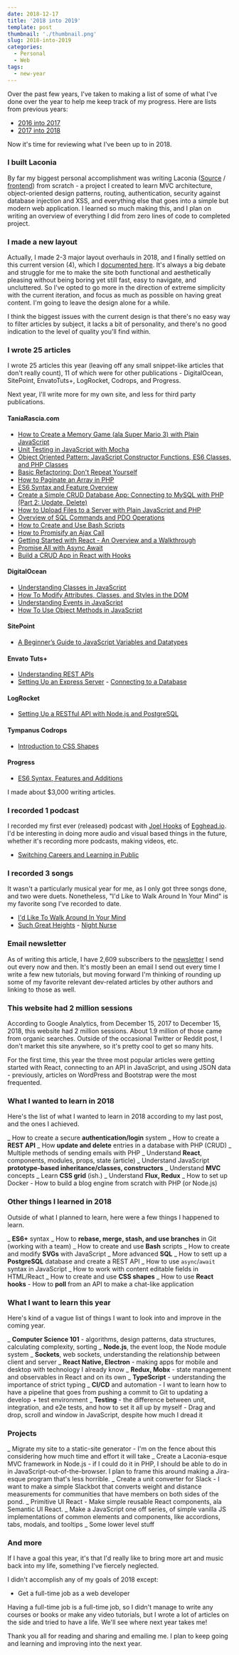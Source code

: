 ```yaml
---
date: 2018-12-17
title: '2018 into 2019'
template: post
thumbnail: './thumbnail.png'
slug: 2018-into-2019
categories:
  - Personal
  - Web
tags:
  - new-year
---
```


Over the past few years, I've taken to making a list of some of what I've done over the year to help me keep track of my progress. Here are lists from previous years:

- [2016 into 2017](https://www.taniarascia.com/2016-into-2017/)
- [2017 into 2018](https://www.taniarascia.com/2017-into-2018/)

Now it's time for reviewing what I've been up to in 2018.

### I built Laconia

By far my biggest personal accomplishment was writing Laconia ([Source](https://github.com/taniarascia/laconia) / [frontend](https://laconia.site/)) from scratch - a project I created to learn MVC architecture, object-oriented design patterns, routing, authentication, security against database injection and XSS, and everything else that goes into a simple but modern web application. I learned so much making this, and I plan on writing an overview of everything I did from zero lines of code to completed project.

### I made a new layout

Actually, I made 2-3 major layout overhauls in 2018, and I finally settled on this current version (4), which I [documented here](https://www.taniarascia.com/website-redesign-version-4-0/). It's always a big debate and struggle for me to make the site both functional and aesthetically pleasing without being boring yet still fast, easy to navigate, and uncluttered. So I've opted to go more in the direction of extreme simplicity with the current iteration, and focus as much as possible on having great content. I'm going to leave the design alone for a while.

I think the biggest issues with the current design is that there's no easy way to filter articles by subject, it lacks a bit of personality, and there's no good indication to the level of quality you'll find within.

### I wrote 25 articles

I wrote 25 articles this year (leaving off any small snippet-like articles that don't really count), 11 of which were for other publications - DigitalOcean, SitePoint, EnvatoTuts+, LogRocket, Codrops, and Progress.

Next year, I'll write more for my own site, and less for third party publications.

#### TaniaRascia.com

- [How to Create a Memory Game (ala Super Mario 3) with Plain JavaScript](https://www.taniarascia.com/how-to-create-a-memory-game-super-mario-with-plain-javascript/)
- [Unit Testing in JavaScript with Mocha](https://www.taniarascia.com/unit-testing-in-javascript/)
- [Object Oriented Pattern: JavaScript Constructor Functions, ES6 Classes, and PHP Classes](https://www.taniarascia.com/object-oriented-pattern-javascript-php-classes/)
- [Basic Refactoring: Don't Repeat Yourself](https://www.taniarascia.com/refactoring-dont-repeat-yourself/)
- [How to Paginate an Array in PHP](https://www.taniarascia.com/how-to-paginate-an-array-in-javascript/)
- [ES6 Syntax and Feature Overview](https://www.taniarascia.com/es6-syntax-and-feature-overview/)
- [Create a Simple CRUD Database App: Connecting to MySQL with PHP (Part 2: Update, Delete)](https://www.taniarascia.com/create-a-simple-crud-database-app-php-update-delete/)
- [How to Upload Files to a Server with Plain JavaScript and PHP](https://www.taniarascia.com/how-to-upload-files-to-a-server-with-plain-javascript-and-php/)
- [Overview of SQL Commands and PDO Operations](https://www.taniarascia.com/overview-of-sql-commands-and-pdo-operations/)
- [How to Create and Use Bash Scripts](https://www.taniarascia.com/how-to-create-and-use-bash-scripts/)
- [How to Promisify an Ajax Call](https://www.taniarascia.com/how-to-promisify-an-ajax-call/)
- [Getting Started with React - An Overview and a Walkthrough](https://www.taniarascia.com/getting-started-with-react/)
- [Promise All with Async Await](https://www.taniarascia.com/promise-all-with-async-await/)
- [Build a CRUD App in React with Hooks](https://www.taniarascia.com/crud-app-in-react-with-hooks/)

#### DigitalOcean

- [Understanding Classes in JavaScript](https://www.digitalocean.com/community/tutorials/understanding-classes-in-javascript)
- [How To Modify Attributes, Classes, and Styles in the DOM](https://www.digitalocean.com/community/tutorials/how-to-modify-attributes-classes-and-styles-in-the-dom)
- [Understanding Events in JavaScript](https://www.digitalocean.com/community/tutorials/understanding-events-in-javascript)
- [How To Use Object Methods in JavaScript](https://www.digitalocean.com/community/tutorials/how-to-use-object-methods-in-javascript)

#### SitePoint

- [A Beginner’s Guide to JavaScript Variables and Datatypes](https://www.sitepoint.com/beginners-guide-javascript-variables-and-datatypes/)

#### Envato Tuts+

- [Understanding REST APIs](https://code.tutsplus.com/tutorials/code-your-first-api-with-nodejs-and-express-understanding-rest-apis--cms-31697)
- [Setting Up an Express Server](https://code.tutsplus.com/tutorials/code-your-first-api-with-nodejs-and-express-set-up-the-server--cms-31698) - [Connecting to a Database](https://code.tutsplus.com/tutorials/code-your-first-api-with-nodejs-and-express-connect-a-database--cms-31699)

#### LogRocket

- [Setting Up a RESTful API with Node.js and PostgreSQL](https://blog.logrocket.com/setting-up-a-restful-api-with-node-js-and-postgresql-d96d6fc892d8)

#### Tympanus Codrops

- [Introduction to CSS Shapes](https://tympanus.net/codrops/2018/11/29/an-introduction-to-css-shapes/)

#### Progress

- [ES6 Syntax, Features and Additions]()

I made about \$3,000 writing articles.

### I recorded 1 podcast

I recorded my first ever (released) podcast with [Joel Hooks](http://joelhooks.com/) of [Egghead.io](https://egghead.io/). I'd be interesting in doing more audio and visual based things in the future, whether it's recording more podcasts, making videos, etc.

- [Switching Careers and Learning in Public](https://egghead.io/podcasts/switching-careers-and-learning-in-public-with-tania-rascia)

### I recorded 3 songs

It wasn't a particularly musical year for me, as I only got three songs done, and two were duets. Nonetheless, "I'd Like to Walk Around In Your Mind" is my favorite song I've recorded to date.

- [I'd Like To Walk Around In Your Mind](https://soundcloud.com/ivoryandivory/id-like-to-walk-around-in-your-mind)
- [Such Great Heights](https://soundcloud.com/john-termaat/such-great-heights) - [Night Nurse](https://soundcloud.com/john-termaat/night-nurse)

### Email newsletter

As of writing this article, I have 2,609 subscribers to the [newsletter](https://www.taniarascia.com/) I send out every now and then. It's mostly been an email I send out every time I write a few new tutorials, but moving forward I'm thinking of rounding up some of my favorite relevant dev-related articles by other authors and linking to those as well.

### This website had 2 million sessions

According to Google Analytics, from December 15, 2017 to December 15, 2018, this website had 2 million sessions. About 1.9 million of those came from organic searches. Outside of the occasional Twitter or Reddit post, I don't market this site anywhere, so it's pretty cool to get so many hits.

For the first time, this year the three most popular articles were getting started with React, connecting to an API in JavaScript, and using JSON data - previously, articles on WordPress and Bootstrap were the most frequented.

### What I wanted to learn in 2018

Here's the list of what I wanted to learn in 2018 according to my last post, and the ones I achieved.

_ How to create a secure **authentication/login** system
_ How to create a **REST API**
_ How **update and delete** entries in a database with PHP (CRUD)
_ Multiple methods of sending emails with PHP
_ Understand **React**, components, modules, props, state (article)
_ Understand JavaScript **prototype-based inheritance/classes, constructors**
_ Understand **MVC** concepts
_ Learn **CSS grid** (ish.)
_ Understand **Flux, Redux**
_ How to set up Docker - How to build a blog engine from scratch with PHP (or Node.js)

### Other things I learned in 2018

Outside of what I planned to learn, here were a few things I happened to learn.

_ **ES6+** syntax
_ How to **rebase, merge, stash, and use branches** in Git (working with a team)
_ How to create and use **Bash** scripts
_ How to create and modify **SVGs** with JavaScript
_ More advanced **SQL**
_ How to sett up a **PostgreSQL** database and create a REST API
_ How to use `async`/`await` syntax in JavaScript
_ How to work with content editable fields in HTML/React
_ How to create and use **CSS shapes**
_ How to use **React hooks** - How to **poll** from an API to make a chat-like application

### What I want to learn this year

Here's kind of a vague list of things I want to look into and improve in the coming year.

_ **Computer Science 101** - algorithms, design patterns, data structures, calculating complexity, sorting
_ **Node.js**, the event loop, the Node module system
_ **Sockets**, web sockets, understanding the relationship between client and server
_ **React Native, Electron** - making apps for mobile and desktop with technology I already know
_ **Redux, Mobx** - state management and observables in React and on its own
_ **TypeScript** - understanding the importance of strict typing
_ **CI/CD** and automation - I want to learn how to have a pipeline that goes from pushing a commit to Git to updating a develop + test environment
_ **Testing** - the difference between unit, integration, and e2e tests, and how to set it all up by myself - Drag and drop, scroll and window in JavaScript, despite how much I dread it

### Projects

_ Migrate my site to a static-site generator - I'm on the fence about this considering how much time and effort it will take
_ Create a Laconia-esque MVC framework in Node.js - if I could do it in PHP, I should be able to do in in JavaScript-out-of-the-browser. I plan to frame this around making a Jira-esque program that's less horrible.
_ Create a unit converter for Slack - I want to make a simple Slackbot that converts weight and distance measurements for communities that have members on both sides of the pond.
_ Primitive UI React - Make simple reusable React components, ala Semantic UI React.
_ Make a JavaScript one off series, of simple vanilla JS implementations of common elements and components, like accordions, tabs, modals, and tooltips
_ Some lower level stuff

### And more

If I have a goal this year, it's that I'd really like to bring more art and music back into my life, something I've fiercely neglected.

I didn't accomplish any of my goals of 2018 except:

- Get a full-time job as a web developer

Having a full-time job is a full-time job, so I didn't manage to write any courses or books or make any video tutorials, but I wrote a lot of articles on the side and tried to have a life. We'll see where next year takes me!

Thank you all for reading and sharing and emailing me. I plan to keep going and learning and improving into the next year.
